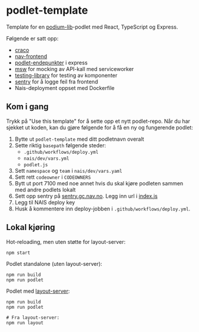 # podlet-template

Template for en [podium-lib](https://podium-lib.io)-podlet med React, TypeScript og Express.

Følgende er satt opp:

- [craco](https://www.npmjs.com/package/@craco/craco)
- [nav-frontend](https://github.com/navikt/nav-frontend-moduler)
- [podlet-endepunkter](https://podium-lib.io/docs/podlet/getting_started) i express
- [msw](https://mswjs.io/) for mocking av API-kall med serviceworker
- [testing-library](https://testing-library.com/) for testing av komponenter
- [sentry](https://sentry.io/) for å logge feil fra frontend
- Nais-deployment oppset med Dockerfile

## Kom i gang

Trykk på "Use this template" for å sette opp et nytt podlet-repo.
Når du har sjekket ut koden, kan du gjøre følgende for å få en ny og fungerende podlet:

1. Bytte ut `podlet-template` med ditt podletnavn overalt
2. Sette riktig `basepath` følgende steder:
   - `.github/workflows/deploy.yml`
   - `nais/dev/vars.yml`
   - `podlet.js`
3. Sett `namespace` og `team` i `nais/dev/vars.yaml`
4. Sett rett `codeowner` i `CODEOWNERS`
5. Bytt ut port 7100 med noe annet hvis du skal kjøre podleten sammen med andre podlets lokalt
6. Sett opp sentry på [sentry.gc.nav.no](https://sentry.gc.nav.no/). Legg inn url i [index.js](src/index.js)
7. Legg til NAIS deploy key
8. Husk å kommentere inn deploy-jobben i `.github/workflows/deploy.yml`.

## Lokal kjøring

Hot-reloading, men uten støtte for layout-server:

```shell
npm start
```

Podlet standalone (uten layout-server):

```shell
npm run build
npm run podlet
```

Podlet med [layout-server](https://github.com/navikt/layout-dittnav):

```shell
npm run build
npm run podlet

# Fra layout-server:
npm run layout
```
